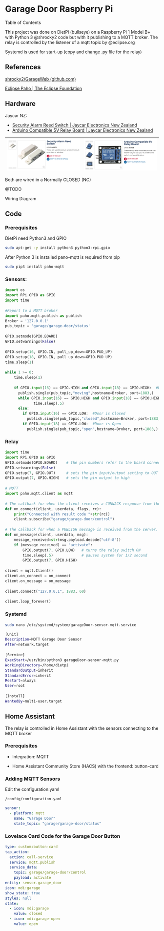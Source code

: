 # Garage Door Raspberry Pi

Table of Contents

This project was done on DietPi (bullseye) on a Raspberry Pi 1 Model B+ with Python 3 @shrocky2 code but with it publishing to a MQTT broker. The relay is controlled by the listener of a mqtt topic by @eclipse.org

Systemd is used for start-up (copy and change .py file for the relay)

## References

[shrocky2/GarageWeb (github.com)](https://github.com/shrocky2/GarageWeb)

[Eclipse Paho | The Eclipse Foundation](https://www.eclipse.org/paho/index.php?page=clients/python/docs/index.php)

## Hardware

Jaycar NZ: 

- [Security Alarm Reed Switch | Jaycar Electronics New Zealand](https://www.jaycar.co.nz/security-alarm-reed-switch/p/LA5072?pos=12&queryId=b229296d11a6e9c4ce93a8b3ba13294d&sort=relevance)
- [Arduino Compatible 5V Relay Board | Jaycar Electronics New Zealand](https://www.jaycar.co.nz/arduino-compatible-5v-relay-board/p/XC4419?pos=1&queryId=ad476d62bb4f9582e3bc2b650496178c)

| <img src="./jaycar-alarm-reed.png" alt="jaycar-alarm-reed" style="zoom:50%;" /> | <img src="./jaycar-5V-relay.png" alt="jaycar-5V-relay" style="zoom:50%;" /> |
| ------------------------------------------------------------ | ------------------------------------------------------------ |

Both are wired in a Normally CLOSED (NC)

@TODO

Wiring Diagram

## Code

### Prerequisites

DietPi need Python3 and GPIO

```bash
sudo apt-get -y install python3 python3-rpi.gpio
```

After Python 3 is installed pano-mqtt is required from pip

```bash
sudo pip3 install paho-mqtt
```

### Sensors:

```python
import os
import RPi.GPIO as GPIO
import time

#Report to a MQTT broker
import paho.mqtt.publish as publish
Broker = '127.0.0.1'
pub_topic = 'garage/garage-door/status'

GPIO.setmode(GPIO.BOARD)
GPIO.setwarnings(False)

GPIO.setup(16, GPIO.IN, pull_up_down=GPIO.PUD_UP)
GPIO.setup(18, GPIO.IN, pull_up_down=GPIO.PUD_UP)
time.sleep(1)

while 1 >= 0:
    time.sleep(1)

    if GPIO.input(16) == GPIO.HIGH and GPIO.input(18) == GPIO.HIGH:  #Door Status is Moving
      publish.single(pub_topic,"moving",hostname=Broker, port=1883,)
      while GPIO.input(16) == GPIO.HIGH and GPIO.input(18) == GPIO.HIGH:
             time.sleep(.5)
      else:
        if GPIO.input(16) == GPIO.LOW:  #Door is Closed
          publish.single(pub_topic,"closed",hostname=Broker, port=1883,)
        if GPIO.input(18) == GPIO.LOW:  #Door is Open
          publish.single(pub_topic,"open",hostname=Broker, port=1883,)
```

### Relay

```python
import time
import RPi.GPIO as GPIO
GPIO.setmode(GPIO.BOARD)    # the pin numbers refer to the board connector not the chip
GPIO.setwarnings(False)
GPIO.setup(7, GPIO.OUT)     # sets the pin input/output setting to OUT
GPIO.output(7, GPIO.HIGH)   # sets the pin output to high

# MQTT
import paho.mqtt.client as mqtt

# The callback for when the client receives a CONNACK response from the server.
def on_connect(client, userdata, flags, rc):
    print("Connected with result code "+str(rc))
    client.subscribe("garage/garage-door/control")

# The callback for when a PUBLISH message is received from the server.
def on_message(client, userdata, msg):
    message_received=str(msg.payload.decode("utf-8"))
    if (message_received) == "activate":
        GPIO.output(7, GPIO.LOW)   # turns the relay switch ON
        time.sleep(.5)             # pauses system for 1/2 second
        GPIO.output(7, GPIO.HIGH)

client = mqtt.Client()
client.on_connect = on_connect
client.on_message = on_message

client.connect("127.0.0.1", 1883, 60)

client.loop_forever()

```

### Systemd

```bash
sudo nano /etc/systemd/system/garageDoor-sensor-mqtt.service
```

```bash
[Unit]
Description=MQTT Garage Door Sensor
After=network.target

[Service]
ExecStart=/usr/bin/python3 garageDoor-sensor-mqtt.py
WorkingDirectory=/home/dietpi
StandardOutput=inherit
StandardError=inherit
Restart=always
User=root

[Install]
WantedBy=multi-user.target
```

## Home Assistant

The relay is controlled in Home Assistant with the sensors connecting to the MQTT broker

### Prerequisites

- Integration: MQTT

- Home Assistant Community Store (HACS) with the frontend: button-card


### Adding MQTT Sensors

Edit the configuration.yaml

```
/config/configuration.yaml
```

```yaml
sensor:
  - platform: mqtt
    name: "Garage Door"
    state_topic: "garage/garage-door/status"
```

### Lovelace Card Code for the Garage Door Button

```yaml
type: custom:button-card
tap_action:
  action: call-service
  service: mqtt.publish
  service_data:
    topic: garage/garage-door/control
    payload: activate
entity: sensor.garage_door
icon: mdi:garage
show_state: true
styles: null
state:
  - icon: mdi:garage
    value: closed
  - icon: mdi:garage-open
    value: open
```



